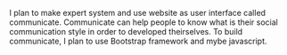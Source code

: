I plan to make expert system and use website as user interface called communicate. Communicate can help people to know what is their social communication style in order to developed theirselves. To build communicate, I plan to use Bootstrap framework and mybe javascript.
